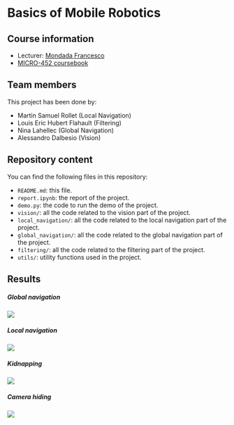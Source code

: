 # Basics of Mobile Robotics

## Course information
* Lecturer: [Mondada Francesco][jpt]
* [MICRO-452 coursebook][coursebook]

[jpt]: https://people.epfl.ch/102717
[coursebook]: https://edu.epfl.ch/coursebook/en/basics-of-mobile-robotics-MICRO-452

## Team members
This project has been done by:
- Martin Samuel Rollet (Local Navigation)
- Louis Eric Hubert Flahault (Filtering)
- Nina Lahellec (Global Navigation)
- Alessandro Dalbesio (Vision)


## Repository content
You can find the following files in this repository:
- `README.md`: this file.
- `report.ipynb`: the report of the project.
- `demo.py`: the code to run the demo of the project.
- `vision/`: all the code related to the vision part of the project.
- `local_navigation/`: all the code related to the local navigation part of the project.
- `global_navigation/`: all the code related to the global navigation part of the project.
- `filtering/`: all the code related to the filtering part of the project.
- `utils/`: utility functions used in the project.

## Results
##### Global navigation
![](https://github.com/loufla/BOMR-17/blob/main/_report_data/readme_gifs/global_navigation.gif)
##### Local navigation
![](https://github.com/loufla/BOMR-17/blob/main/_report_data/readme_gifs/local_navigation.gif)
##### Kidnapping
![](https://github.com/loufla/BOMR-17/blob/main/_report_data/readme_gifs/kidnapping.gif)
##### Camera hiding
![](https://github.com/loufla/BOMR-17/blob/main/_report_data/readme_gifs/camera_hiding.gif)